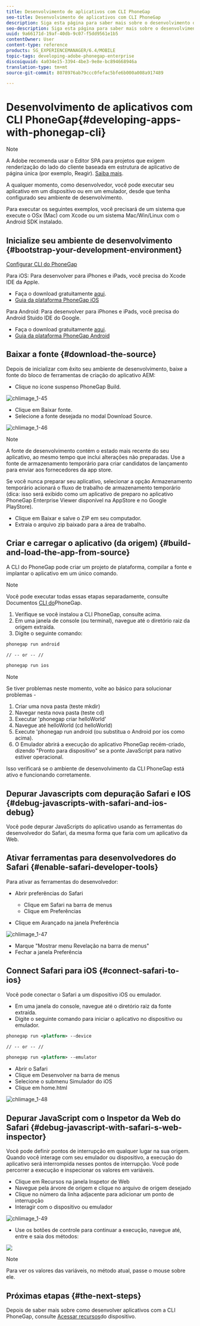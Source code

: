 ```yaml
---
title: Desenvolvimento de aplicativos com CLI PhoneGap
seo-title: Desenvolvimento de aplicativos com CLI PhoneGap
description: Siga esta página para saber mais sobre o desenvolvimento de aplicativos com CLI PhoneGap.
seo-description: Siga esta página para saber mais sobre o desenvolvimento de aplicativos com CLI PhoneGap.
uuid: 9a66171d-19af-40db-9c07-f5dd9561e1b5
contentOwner: User
content-type: reference
products: SG_EXPERIENCEMANAGER/6.4/MOBILE
topic-tags: developing-adobe-phonegap-enterprise
discoiquuid: 4a034e15-3394-4be3-9e8e-bc894668946a
translation-type: tm+mt
source-git-commit: 8078976ab79ccc0fefac5bfe6b000a008a917489

---
```



# Desenvolvimento de aplicativos com CLI PhoneGap{#developing-apps-with-phonegap-cli}

>[!NOTE]
>
>A Adobe recomenda usar o Editor SPA para projetos que exigem renderização do lado do cliente baseada em estrutura de aplicativo de página única (por exemplo, Reagir). [Saiba mais](/help/sites-developing/spa-overview.md).

A qualquer momento, como desenvolvedor, você pode executar seu aplicativo em um dispositivo ou em um emulador, desde que tenha configurado seu ambiente de desenvolvimento.

Para executar os seguintes exemplos, você precisará de um sistema que execute o OSx (Mac) com Xcode ou um sistema Mac/Win/Linux com o Android SDK instalado.

## Inicialize seu ambiente de desenvolvimento {#bootstrap-your-development-environment}

[Configurar CLI do PhoneGap](https://docs.phonegap.com/en/4.0.0/guide_cli_index.md.html#The%20Command-Line%20Interface)

Para iOS: Para desenvolver para iPhones e iPads, você precisa do Xcode IDE da Apple.

* Faça o download gratuitamente [aqui](https://developer.apple.com/xcode/downloads/).
* [Guia da plataforma PhoneGap iOS](https://docs.phonegap.com/en/4.0.0/guide_platforms_ios_index.md.html#iOS%20Platform%20Guide)

Para Android: Para desenvolver para iPhones e iPads, você precisa do Android Stuido IDE do Google.

* Faça o download gratuitamente [aqui](https://developer.android.com/sdk/index.html).
* [Guia da plataforma PhoneGap Android](https://docs.phonegap.com/en/4.0.0/guide_platforms_android_index.md.html#Android%20Platform%20Guide)

## Baixar a fonte {#download-the-source}

Depois de inicializar com êxito seu ambiente de desenvolvimento, baixe a fonte do bloco de ferramentas de criação do aplicativo AEM:

* Clique no ícone suspenso PhoneGap Build.

![chlimage_1-45](assets/chlimage_1-45.png)

* Clique em Baixar fonte.
* Selecione a fonte desejada no modal Download Source.

![chlimage_1-46](assets/chlimage_1-46.png)

>[!NOTE]
>
>A fonte de desenvolvimento contém o estado mais recente do seu aplicativo, ao mesmo tempo que inclui alterações não preparadas. Use a fonte de armazenamento temporário para criar candidatos de lançamento para enviar aos fornecedores da app store.
>
>Se você nunca preparar seu aplicativo, selecionar a opção Armazenamento temporário acionará o fluxo de trabalho de armazenamento temporário (dica: isso será exibido como um aplicativo de preparo no aplicativo PhoneGap Enterprise Viewer disponível na AppStore e no Google PlayStore).

* Clique em Baixar e salve o ZIP em seu computador.
* Extraia o arquivo zip baixado para a área de trabalho.

## Criar e carregar o aplicativo (da origem) {#build-and-load-the-app-from-source}

A CLI do PhoneGap pode criar um projeto de plataforma, compilar a fonte e implantar o aplicativo em um único comando.

>[!NOTE]
>
>Você pode executar todas essas etapas separadamente, consulte Documentos [CLI do](https://phonegap.com/blog/2014/11/13/phonegap-cli-3-6-3/)PhoneGap.

1. Verifique se você instalou a CLI PhoneGap, consulte acima.
1. Em uma janela de console (ou terminal), navegue até o diretório raiz da origem extraída.
1. Digite o seguinte comando:

```xml
phonegap run android

// -- or -- //

phonegap run ios
```

>[!NOTE]
>
>Se tiver problemas neste momento, volte ao básico para solucionar problemas -
>
>1. Criar uma nova pasta (teste mkdir)
>1. Navegar nesta nova pasta (teste cd)
>1. Executar &#39;phonegap criar helloWorld&#39;
>1. Navegue até helloWorld (cd helloWorld)
>1. Execute &#39;phonegap run android (ou substitua o Android por ios como acima).
>1. O Emulador abrirá a execução do aplicativo PhoneGap recém-criado, dizendo &quot;Pronto para dispositivo&quot; se a ponte JavaScript para nativo estiver operacional.
>
>
Isso verificará se o ambiente de desenvolvimento da CLI PhoneGap está ativo e funcionando corretamente.

## Depurar Javascripts com depuração Safari e IOS {#debug-javascripts-with-safari-and-ios-debug}

Você pode depurar JavaScripts do aplicativo usando as ferramentas do desenvolvedor do Safari, da mesma forma que faria com um aplicativo da Web.

## Ativar ferramentas para desenvolvedores do Safari {#enable-safari-developer-tools}

Para ativar as ferramentas do desenvolvedor:

* Abrir preferências do Safari

   * Clique em Safari na barra de menus
   * Clique em Preferências

* Clique em Avançado na janela Preferência

![chlimage_1-47](assets/chlimage_1-47.png)

* Marque &quot;Mostrar menu Revelação na barra de menus&quot;
* Fechar a janela Preferência

## Connect Safari para iOS {#connect-safari-to-ios}

Você pode conectar o Safari a um dispositivo iOS ou emulador.

* Em uma janela do console, navegue até o diretório raiz da fonte extraída.
* Digite o seguinte comando para iniciar o aplicativo no dispositivo ou emulador.

```xml
phonegap run <platform> --device

// -- or -- //

phonegap run <platform> --emulator
```

* Abrir o Safari
* Clique em Desenvolver na barra de menus
* Selecione o submenu Simulador do iOS
* Clique em home.html

![chlimage_1-48](assets/chlimage_1-48.png)

## Depurar JavaScript com o Inspetor da Web do Safari {#debug-javascript-with-safari-s-web-inspector}

Você pode definir pontos de interrupção em qualquer lugar na sua origem. Quando você interage com seu emulador ou dispositivo, a execução do aplicativo será interrompida nesses pontos de interrupção. Você pode percorrer a execução e inspecionar os valores em variáveis.

* Clique em Recursos na janela Inspetor de Web
* Navegue pela árvore de origem e clique no arquivo de origem desejado
* Clique no número da linha adjacente para adicionar um ponto de interrupção
* Interagir com o dispositivo ou emulador

![chlimage_1-49](assets/chlimage_1-49.png)

* Use os botões de controle para continuar a execução, navegue até, entre e saia dos métodos:

![](do-not-localize/chlimage_1-4.png)

>[!NOTE]
>
>Para ver os valores das variáveis, no método atual, passe o mouse sobre ele.

## Próximas etapas {#the-next-steps}

Depois de saber mais sobre como desenvolver aplicativos com a CLI PhoneGap, consulte [Acessar recursos](/help/mobile/phonegap-access-device-features.md)do dispositivo.
